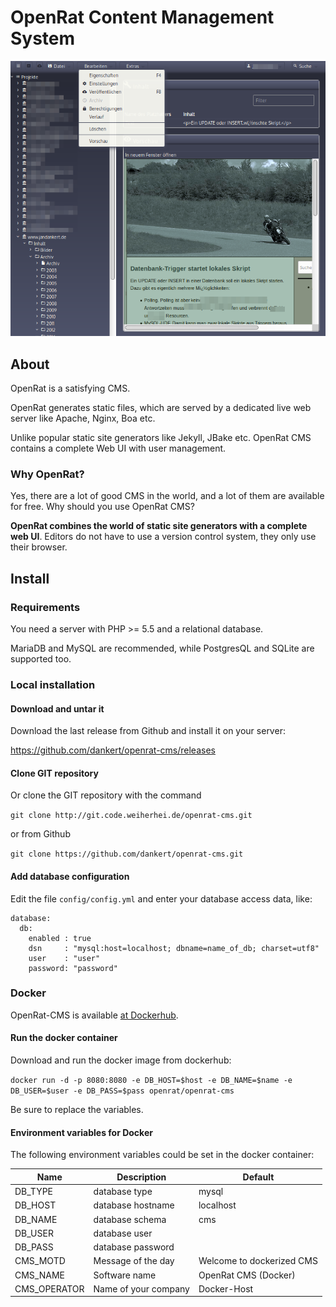 # OpenRat Content Management System

![Screenshot](doc/images/screenshot-overall.png)


## About

OpenRat is a satisfying CMS.

OpenRat generates static files, which are served by a dedicated live web server like Apache, Nginx, Boa etc.

Unlike popular static site generators like Jekyll, JBake etc. OpenRat CMS contains a complete Web UI with user management.

### Why OpenRat?

Yes, there are a lot of good CMS in the world, and a lot of them are available for free. Why should you use OpenRat CMS?

**OpenRat combines the world of static site generators with a complete web UI**. Editors do not have to use a version control system, they only use their browser.


## Install

### Requirements

You need a server with PHP >= 5.5 and a relational database.

MariaDB and MySQL are recommended, while PostgresQL and SQLite are supported too.
 

### Local installation
 
#### Download and untar it

Download the last release from Github and install it on your server:

https://github.com/dankert/openrat-cms/releases

#### Clone GIT repository

Or clone the GIT repository with the command

`git clone http://git.code.weiherhei.de/openrat-cms.git`

or from Github

`git clone https://github.com/dankert/openrat-cms.git`

#### Add database configuration

Edit the file `config/config.yml` and enter your database access data, like:
 
    database:
      db:
        enabled : true
        dsn     : "mysql:host=localhost; dbname=name_of_db; charset=utf8"
        user    : "user"
        password: "password"

### Docker

OpenRat-CMS is available [at Dockerhub](https://hub.docker.com/r/openrat/openrat-cms).

#### Run the docker container

Download and run the docker image from dockerhub:

`docker run -d -p 8080:8080 -e DB_HOST=$host -e DB_NAME=$name -e DB_USER=$user -e DB_PASS=$pass openrat/openrat-cms`

Be sure to replace the variables.

#### Environment variables for Docker

The following environment variables could be set in the docker container: 

| Name      | Description |   Default |
| ----------- | ----------- | ------- |
|DB_TYPE|database type|mysql
|DB_HOST|database hostname|localhost
|DB_NAME|database schema|cms
|DB_USER|database user|
|DB_PASS|database password|
|CMS_MOTD|Message of the day|Welcome to dockerized CMS
|CMS_NAME|Software name|OpenRat CMS (Docker)
|CMS_OPERATOR|Name of your company|Docker-Host

